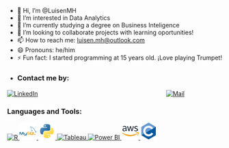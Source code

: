 - 👋 Hi, I’m @LuisenMH
- 👀 I’m interested in Data Analytics
- 🌱 I’m currently studying a degree on Business Inteligence
- 💞️ I’m looking to collaborate projects with learning oportunities!
- 📫 How to reach me: luisen.mh@outlook.com
- 😄 Pronouns: he/him
- ⚡ Fun fact: I started programming at 15 years old. ¡Love playing Trumpet!
- <h3 align="left">Contact me by:</h3>
</p>
<div style="display: flex; align-items: center;">
  <a href="https://www.linkedin.com/in/luis-enrique-miranda-h/" target="blank" style="margin-right: 300px;">
    <img src="https://raw.githubusercontent.com/rahuldkjain/github-profile-readme-generator/master/src/images/icons/Social/linked-in-alt.svg" alt="LinkedIn" style="vertical-align: middle;" height="35" width="40" /> </a>  <a href="mailto:luisen.mh@outlook.com" target="_blank" rel="noreferrer">
    <img src="https://xneelo.co.za/help-centre/wp-content/uploads/2016/12/gmail-logo-1.png" alt="Mail" style="vertical-align: middle;" height="35" width="40"/>
  </a>
</div>

<h3 align="left">Languages and Tools:</h3>
<p align="left"> <a href="https://www.r-project.org/" target="_blank" rel="noreferrer"> <img src="https://www.r-project.org/Rlogo.png" alt="R" width="40" height="40"/>
</a> <a href="https://www.mysql.com/" target="_blank" rel="noreferrer"> <img src="https://raw.githubusercontent.com/devicons/devicon/master/icons/mysql/mysql-original-wordmark.svg" alt="mysql" width="40" height="40"/> </a> <a href="https://www.python.org" target="_blank" rel="noreferrer"> <img src="https://raw.githubusercontent.com/devicons/devicon/master/icons/python/python-original.svg" alt="python" width="40" height="40"/> </a> <a href="https://www.tableau.com/" target="_blank" rel="noreferrer"> <img src="https://cdn.worldvectorlogo.com/logos/tableau-software.svg" alt="Tableau" width="40" height="40"/> </a> <a href="https://www.microsoft.com/ja-jp/power-platform/products/power-bi" target="_blank" rel="noreferrer"> <img src="https://upload.wikimedia.org/wikipedia/commons/thumb/c/cf/New_Power_BI_Logo.svg/1200px-New_Power_BI_Logo.svg.png" alt="Power BI" width="40" height="40"/> </a> <a href="https://aws.amazon.com" target="_blank" rel="noreferrer"> <img src="https://raw.githubusercontent.com/devicons/devicon/master/icons/amazonwebservices/amazonwebservices-original-wordmark.svg" alt="aws" width="40" height="40"/> </a> <a href="https://www.cprogramming.com/" target="_blank" rel="noreferrer"> <img src="https://raw.githubusercontent.com/devicons/devicon/master/icons/c/c-original.svg" alt="c" width="40" height="40"/> </a> </p>
